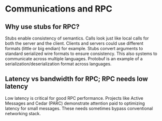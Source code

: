 # Communications and RPC

## Why use stubs for RPC?
Stubs enable consistency of semantics. Calls look just like local calls for both the server and the client. Clients and servers could use different formats (little or big endian) for example. Stubs convert arguments to standard serialized wire formats to ensure consistency. This also systems to communicate across multiple languages. Protobuf is an example of a serialization/deserialization format across languages.

## Latency vs bandwidth for RPC; RPC needs low latency
Low latency is critical for good RPC performance. Projects like Active Messages and Cedar (PARC) demonstrate attention paid to optimizing latency for small messages. These needs sometimes bypass conventional networking stack.

